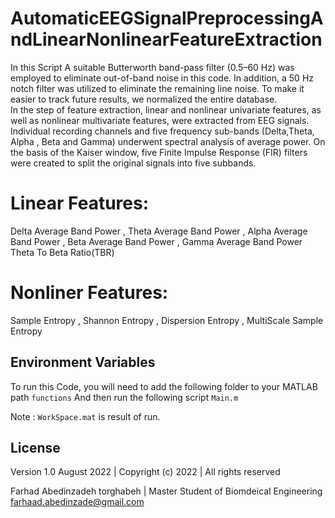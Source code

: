 # AutomaticEEGSignalPreprocessingAndLinearNonlinearFeatureExtraction

In this Script A suitable Butterworth band-pass filter (0.5–60 Hz) was employed to eliminate out-of-band noise in this code. 
In addition, a 50 Hz notch filter  was utilized to eliminate the remaining line noise. To make it easier to track   future results, we normalized the entire
database.                                        
In the step of feature extraction, linear and nonlinear univariate features,  as well as nonlinear multivariate features, were extracted from EEG signals.
Individual recording channels and five frequency sub-bands (Delta,Theta, Alpha , Beta and Gamma) underwent spectral analysis of average power.
On the basis of the Kaiser window, five Finite Impulse Response (FIR) filters  were created to split the original signals into five subbands.

# Linear Features:
Delta Average Band Power , Theta Average Band Power , Alpha Average Band Power , Beta Average Band Power , Gamma Average Band Power Theta To Beta Ratio(TBR)  
 
# Nonliner Features:
Sample Entropy , Shannon Entropy , Dispersion Entropy , MultiScale Sample Entropy

## Environment Variables

To run this Code, you will need to add the following folder to your MATLAB path
`functions`
And then run the following script
`Main.m`

Note : `WorkSpace.mat` is result of run.

## License
 Version 1.0 August 2022   |  Copyright (c) 2022   | All rights reserved       
                                                                               
                                                                               
  Farhad Abedinzadeh torghabeh | Master Student of Biomdeical Engineering     
                      farhaad.abedinzade@gmail.com                             
